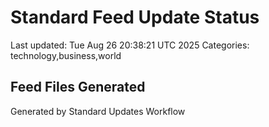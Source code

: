 # Standard Feed Update Status
Last updated: Tue Aug 26 20:38:21 UTC 2025
Categories: technology,business,world

## Feed Files Generated

Generated by Standard Updates Workflow
